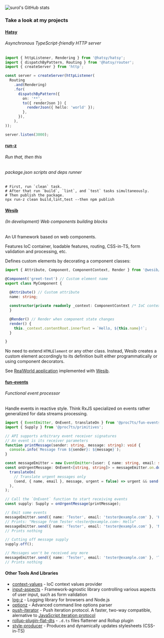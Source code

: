 ![surol's GitHub stats](https://github-readme-stats.vercel.app/api?username=surol&theme=gotham&show_icons=true)


### Take a look at my projects

#### [Hatsy]
###### Asynchronous TypeScript-friendly HTTP server

```typescript
import { httpListener, Rendering } from '@hatsy/hatsy';
import { dispatchByPattern, Routing } from '@hatsy/router';
import { createServer } from 'http';

const server = createServer(httpListener(
  Routing
    .and(Rendering)
    .for(
      dispatchByPattern({
        on: '**',
        to({ renderJson }) {
          renderJson({ hello: 'world' });
        },
      }),
    ),
));

server.listen(3000);
```

[Hatsy]: https://github.com/hatsyjs/hatsy


#### [run-z]
###### Run that, then this
###### package.json scripts and deps runner

```shell
# First, run `clean` task.
# After that run `build`, `lint`, and `test` tasks simultaneously.
# Then publish the package.
npx run-z clean build,lint,test --then npm publish
```

[run-z]: https://github.com/run-z/run-z


#### [Wesib]
###### (_In development_) Web components building blocks

An UI framework based on web components.

Features IoC container, loadable features, routing, CSS-in-TS, form validation and processing, etc.

Defines custom elements by decorating a component classes:
```typescript
import { Attribute, Component, ComponentContext, Render } from '@wesib/wesib';

@Component('greet-text') // Custom element name
export class MyComponent {
  
  @Attribute() // Custom attribute
  name: string;

  constructor(private readonly _context: ComponentContext /* IoC context */) {
  }

  @Render() // Render when component state changes
  render() {
    this._context.contentRoot.innerText = `Hello, ${this.name}!`;
  }

}
```
No need to extend `HTMLElement` or any other class. Instead, Wesib creates a custom element accordingly to its
definition built either programmatically or using component decorators.

See [RealWorld application] implemented with [Wesib].

[Wesib]: https://github.com/wesib/wesib
[RealWorld application]: https://github.com/wesib/realworld-app


#### [fun-events]
###### Functional event processor

Handle events in reactive style. Think RxJS specialized on events rather generalized for data streams processing.

```typescript
import { EventEmitter, OnEvent, translateOn } from '@proc7ts/fun-events';
import { Supply } from '@proc7ts/primitives';

// API supports arbitrary event receiver signatures
// An event is its receiver parameters
function printMessage(sender: string, message: string): void { 
  console.info(`Message from ${sender}: ${message}`);
}

const messageEmitter = new EventEmitter<[user: { name: string, email: string }, message: string, urgent?: boolean]>();
const onUrgentMessage: OnEvent<[string, string]> = messageEmitter.on.do(
  translateOn(
    // Translate urgent messages only
    (send, { name, email }, message, urgent = false) => urgent && send(`${name} <${email}>`, message),
  ),
);

// Call the `OnEvent` function to start receiving events
const supply: Supply = onUrgentMessage(printMessage);

// Emit some events
messageEmitter.send({ name: 'Tester', email: 'tester@example.com' }, 'Hello', true);
// Prints: "Message from Tester <tester@example.com>: Hello"
messageEmitter.send({ name: 'Tester', email: 'tester@example.com' }, 'Not so urgent');
// Prints nothing

// Cutting off message supply
supply.off();

// Messages won't be received any more
messageEmitter.send({ name: 'Tester', email: 'tester@example.com' }, 'Too late', true);
// Prints nothing
```

[fun-events]: https://github.com/proc7ts/fun-events


#### Other Tools And Libraries

- [context-values] - IoC context values provider
- [input-aspects] - Framework-agnostic library controlling various aspects of user input, such as form validation
- [log-z] - Logging library for browsers and Node.js
- [optionz] - Advanced command line options parser
- [push-iterator] - Push iteration protocol. A faster, two-way compatible, alernative to [JavaScript iteration protocol]
- [rollup-plugin-flat-dts] - `.d.ts` files flattener and Rollup plugin
- [style-producer] - Produces and dynamically updates stylesheets (CSS-in-TS)

[context-values]: https://github.com/proc7ts/context-values
[input-aspects]: https://github.com/frontmeans/input-aspects
[log-z]: https://github.com/run-z/log-z
[optionz]: https://github.com/run-z/optionz
[push-iterator]: https://github.com/proc7ts/push-iterator
[rollup-plugin-flat-dts]: https://github.com/run-z/rollup-plugin-flat-dts
[style-producer]: https://github.com/frontmeans/style-producer

[JavaScript iteration protocol]: https://developer.mozilla.org/en-US/docs/Web/JavaScript/Reference/Iteration_protocols
